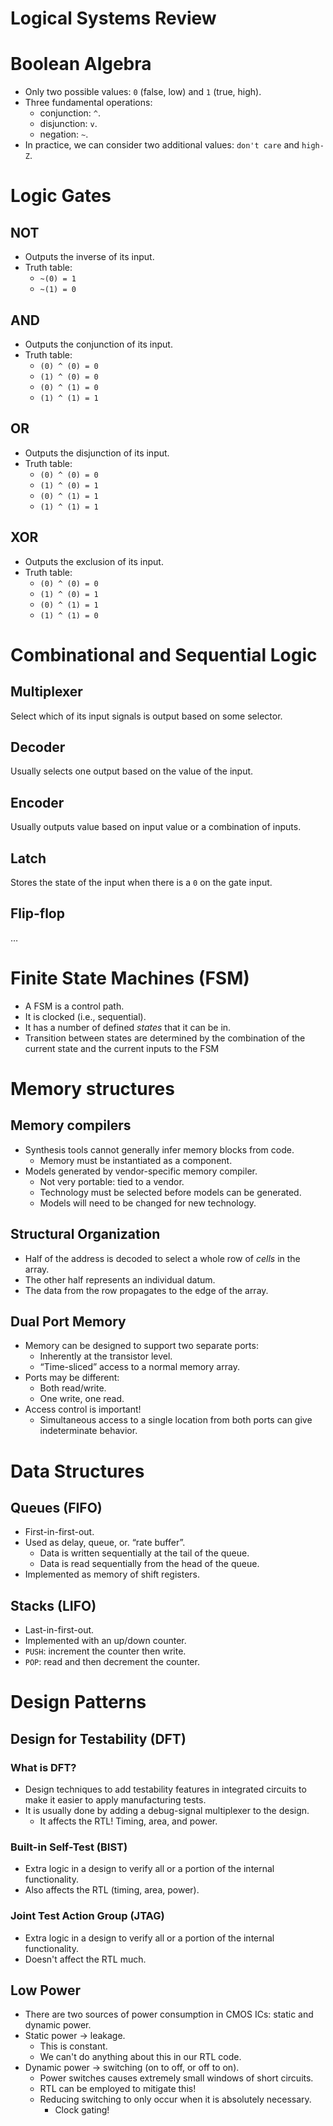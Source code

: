# Logical Systems Review

# Boolean Algebra

- Only two possible values: `0` (false, low) and `1` (true, high).
- Three fundamental operations:
    - conjunction: `^`.
    - disjunction: `v`.
    - negation: `~`.
- In practice, we can consider two additional values: `don't care` and `high-Z`.

# Logic Gates

## NOT

- Outputs the inverse of its input.
- Truth table:
    - `~(0) = 1`
    - `~(1) = 0`

## AND

- Outputs the conjunction of its input.
- Truth table:
    - `(0) ^ (0) = 0`
    - `(1) ^ (0) = 0`
    - `(0) ^ (1) = 0`
    - `(1) ^ (1) = 1`

## OR

- Outputs the disjunction of its input.
- Truth table:
    - `(0) ^ (0) = 0`
    - `(1) ^ (0) = 1`
    - `(0) ^ (1) = 1`
    - `(1) ^ (1) = 1`

## XOR

- Outputs the exclusion of its input.
- Truth table:
    - `(0) ^ (0) = 0`
    - `(1) ^ (0) = 1`
    - `(0) ^ (1) = 1`
    - `(1) ^ (1) = 0`

# Combinational and Sequential Logic

## Multiplexer

Select which of its input signals is output based on some selector.

## Decoder

Usually selects one output based on the value of the input.

## Encoder

Usually outputs value based on input value or a combination of inputs.

## Latch

Stores the state of the input when there is a `0` on the gate input.

## Flip-flop

…

# Finite State Machines (FSM)

- A FSM is a control path.
- It is clocked (i.e., sequential).
- It has a number of defined *states* that it can be in.
- Transition between states are determined by the combination of the current state and the current inputs to the FSM

# Memory structures

## Memory compilers

- Synthesis tools cannot generally infer memory blocks from code.
    - Memory must be instantiated as a component.
- Models generated by vendor-specific memory compiler.
    - Not very portable: tied to a vendor.
    - Technology must be selected before models can be generated.
    - Models will need to be changed for new technology.

## Structural Organization

- Half of the address is decoded to select a whole row of *cells* in the array.
- The other half represents an individual datum.
- The data from the row propagates to the edge of the array.

## Dual Port Memory

- Memory can be designed to support two separate ports:
    - Inherently at the transistor level.
    - “Time-sliced” access to a normal memory array.
- Ports may be different:
    - Both read/write.
    - One write, one read.
- Access control is important!
    - Simultaneous access to a single location from both ports can give indeterminate behavior.

# Data Structures

## Queues (FIFO)

- First-in-first-out.
- Used as delay, queue, or. “rate buffer”.
    - Data is written sequentially at the tail of the queue.
    - Data is read sequentially from the head of the queue.
- Implemented as memory of shift registers.

## Stacks (LIFO)

- Last-in-first-out.
- Implemented with an up/down counter.
- `PUSH`: increment the counter then write.
- `POP`: read and then decrement the counter.

# Design Patterns

## Design for Testability (DFT)

### What is DFT?

- Design techniques to add testability features in integrated circuits to make it easier to apply manufacturing tests.
- It is usually done by adding a debug-signal multiplexer to the design.
    - It affects the RTL! Timing, area, and power.

### Built-in Self-Test (BIST)

- Extra logic in a design to verify all or a portion of the internal functionality.
- Also affects the RTL (timing, area, power).

### Joint Test Action Group (JTAG)

- Extra logic in a design to verify all or a portion of the internal functionality.
- Doesn't affect the RTL much.

## Low Power

- There are two sources of power consumption in CMOS ICs: static and dynamic power.
- Static power → leakage.
    - This is constant.
    - We can't do anything about this in our RTL code.
- Dynamic power → switching (on to off, or off to on).
    - Power switches causes extremely small windows of short circuits.
    - RTL can be employed to mitigate this!
    - Reducing switching to only occur when it is absolutely necessary.
        - Clock gating!